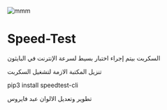 ![mmm](https://user-images.githubusercontent.com/73616624/125922999-47c32a5c-135d-4295-bc43-edc458b0759b.png)

# Speed-Test

السكربت بيتم إجراء اختبار بسيط لسرعة الإنترنت في البايثون

تنزيل المكتبة الازمة لتشغيل السكربت

pip3 install speedtest-cli

تطوير وتعديل الالوان عبد فايروس
